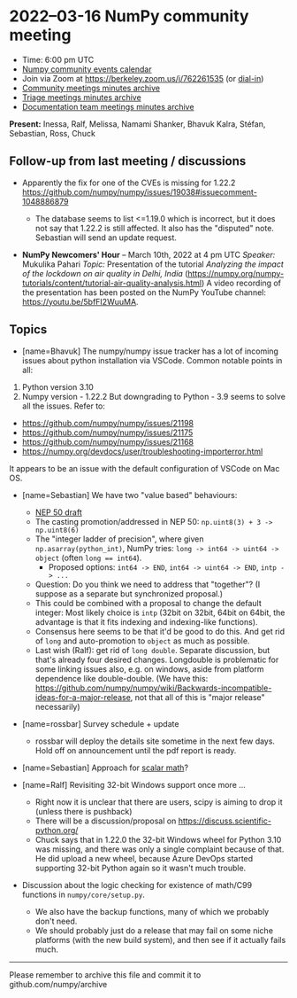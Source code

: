 # 2022–03-16 NumPy community meeting


- Time: 6:00 pm UTC
- [Numpy community events calendar](https://calendar.google.com/calendar/r?cid=YmVya2VsZXkuZWR1X2lla2dwaWdtMjMyamJobGRzZmIyYzJqODFjQGdyb3VwLmNhbGVuZGFyLmdvb2dsZS5jb20)
- Join via Zoom at https://berkeley.zoom.us/j/762261535 (or [dial-in](https://berkeley.zoom.us/u/aC3ENhycM))
- [Community meetings minutes archive](https://github.com/numpy/archive/tree/master/status_meetings)
- [Triage meetings minutes archive](https://github.com/numpy/archive/tree/master/triage_meetings)
- [Documentation team meetings minutes archive](https://hackmd.io/oB_boakvRqKR-_2jRV-Qjg)


**Present:** Inessa, Ralf, Melissa, Namami Shanker, Bhavuk Kalra, Stéfan, Sebastian, Ross, Chuck


## Follow-up from last meeting / discussions

   
* Apparently the fix for one of the CVEs is missing for 1.22.2
https://github.com/numpy/numpy/issues/19038#issuecomment-1048886879
  * The database seems to list <=1.19.0 which is incorrect, but it does not say that 1.22.2 is still affected. It also has the "disputed" note. Sebastian will send an update request.

* **NumPy Newcomers' Hour** – March 10th, 2022 at 4 pm UTC 
*Speaker:* Mukulika Pahari
*Topic:*  Presentation of the tutorial <i>Analyzing the impact of the lockdown on air quality in Delhi, India</i> (https://numpy.org/numpy-tutorials/content/tutorial-air-quality-analysis.html)
A video recording of the presentation has been posted on the NumPy YouTube channel: https://youtu.be/5bfFI2WuuMA.


## Topics

* [name=Bhavuk] The numpy/numpy issue tracker has a lot of incoming issues about python installation via VSCode. Common notable points in all:
 1) Python version 3.10
 2) Numpy version - 1.22.2 But downgrading to Python - 3.9 seems to solve all the issues.
Refer to:
  - https://github.com/numpy/numpy/issues/21198
  - https://github.com/numpy/numpy/issues/21175
  - https://github.com/numpy/numpy/issues/21168
  - https://numpy.org/devdocs/user/troubleshooting-importerror.html

It appears to be an issue with the default configuration of VSCode on Mac OS.

* [name=Sebastian] We have two "value based" behaviours:
  * [NEP 50 draft](https://github.com/numpy/numpy/pull/21103)
  * The casting promotion/addressed in NEP 50: `np.uint8(3) + 3 -> np.uint8(6)`
  * The "integer ladder of precision", where given `np.asarray(python_int)`, NumPy tries:
    `long -> int64 -> uint64 -> object`  (often `long == int64`).
    * Proposed options: `int64 -> END`, `int64 -> uint64 -> END`, `intp -> ...`
  * Question: Do you think we need to address that "together"? (I suppose as a separate but synchronized proposal.)
  * This could be combined with a proposal to change the default integer: Most likely choice is `intp` (32bit on 32bit, 64bit on 64bit, the advantage is that it fits indexing and indexing-like functions).
  * Consensus here seems to be that it'd be good to do this. And get rid of `long` and auto-promotion to `object` as much as possible.
  * Last wish (Ralf): get rid of `long double`. Separate discussion, but that's already four desired changes.  Longdouble is problematic for some linking issues also, e.g. on windows, aside from platform dependence like double-double.
    (We have this: https://github.com/numpy/numpy/wiki/Backwards-incompatible-ideas-for-a-major-release, not that all of this is "major release" necessarily)
  
* [name=rossbar] Survey schedule + update
  - rossbar will deploy the details site sometime in the next few days. Hold off on announcement until the pdf report is ready.

* [name=Sebastian] Approach for [scalar math](https://github.com/numpy/numpy/pull/21188)?


- [name=Ralf] Revisiting 32-bit Windows support once more ...
  - Right now it is unclear that there are users, scipy is aiming to drop it (unless there is pushback)
  - There will be a discussion/proposal on https://discuss.scientific-python.org/
  - Chuck says that in 1.22.0 the 32-bit Windows wheel for Python 3.10 was missing, and there was only a single complaint because of that. He did upload a new wheel, because Azure DevOps started supporting 32-bit Python again so it wasn't much trouble.

- Discussion about the logic checking for existence of math/C99 functions in `numpy/core/setup.py`.
  * We also have the backup functions, many of which we probably don't need.
  * We should probably just do a release that may fail on some niche platforms (with the new build system), and then see if it actually fails much.



---

Please remember to archive this file and commit it to github.com/numpy/archive



